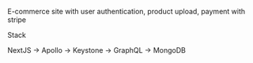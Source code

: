 E-commerce site with user authentication, product upload, payment with stripe

Stack

NextJS -> Apollo -> Keystone -> GraphQL -> MongoDB
